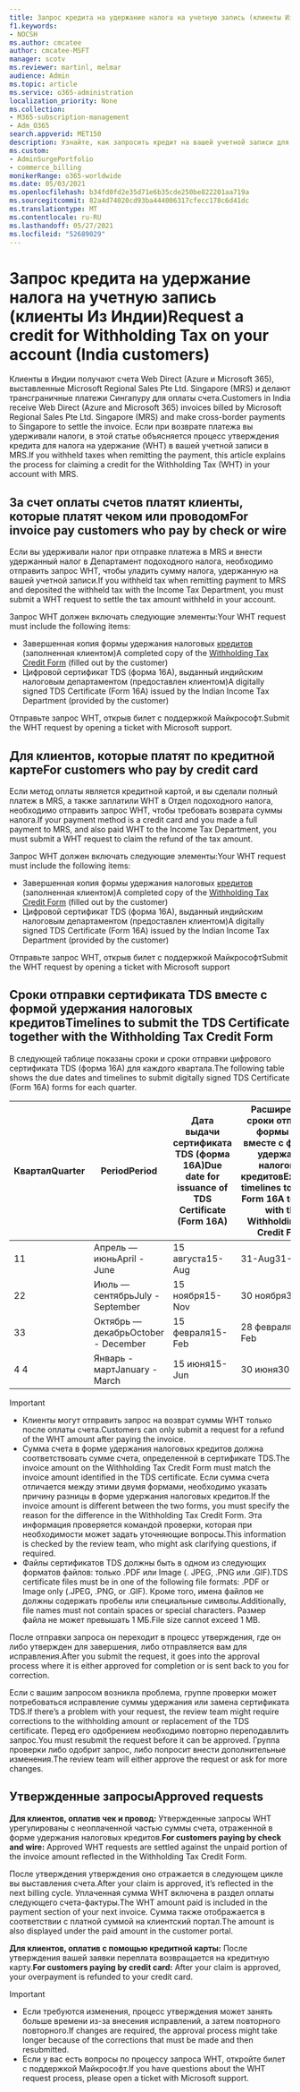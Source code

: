 ```yaml
---
title: Запрос кредита на удержание налога на учетную запись (клиенты Из Индии)
f1.keywords:
- NOCSH
ms.author: cmcatee
author: cmcatee-MSFT
manager: scotv
ms.reviewer: martinl, melmar
audience: Admin
ms.topic: article
ms.service: o365-administration
localization_priority: None
ms.collection:
- M365-subscription-management
- Adm_O365
search.appverid: MET150
description: Узнайте, как запросить кредит на вашей учетной записи для удержания налога, который вы заплатили. Эта статья применяется только к клиентам в Индии.
ms.custom:
- AdminSurgePortfolio
- commerce_billing
monikerRange: o365-worldwide
ms.date: 05/03/2021
ms.openlocfilehash: b34fd0fd2e35d71e6b35cde250be822201aa719a
ms.sourcegitcommit: 82a4d74020cd93ba444006317cfecc178c6d41dc
ms.translationtype: MT
ms.contentlocale: ru-RU
ms.lasthandoff: 05/27/2021
ms.locfileid: "52689029"
---
```

# <a name="request-a-credit-for-withholding-tax-on-your-account-india-customers"></a><span data-ttu-id="f32cb-104">Запрос кредита на удержание налога на учетную запись (клиенты Из Индии)</span><span class="sxs-lookup"><span data-stu-id="f32cb-104">Request a credit for Withholding Tax on your account (India customers)</span></span>

<span data-ttu-id="f32cb-105">Клиенты в Индии получают счета Web Direct (Azure и Microsoft 365), выставленные Microsoft Regional Sales Pte Ltd. Singapore (MRS) и делают трансграничные платежи Сингапуру для оплаты счета.</span><span class="sxs-lookup"><span data-stu-id="f32cb-105">Customers in India receive Web Direct (Azure and Microsoft 365) invoices billed by Microsoft Regional Sales Pte Ltd. Singapore (MRS) and make cross-border payments to Singapore to settle the invoice.</span></span> <span data-ttu-id="f32cb-106">Если при возврате платежа вы удерживали налоги, в этой статье объясняется процесс утверждения кредита для налога на удержание (WHT) в вашей учетной записи в MRS.</span><span class="sxs-lookup"><span data-stu-id="f32cb-106">If you withheld taxes when remitting the payment, this article explains the process for claiming a credit for the Withholding Tax (WHT) in your account with MRS.</span></span>

## <a name="for-invoice-pay-customers-who-pay-by-check-or-wire"></a><span data-ttu-id="f32cb-107">За счет оплаты счетов платят клиенты, которые платят чеком или проводом</span><span class="sxs-lookup"><span data-stu-id="f32cb-107">For invoice pay customers who pay by check or wire</span></span>

<span data-ttu-id="f32cb-108">Если вы удерживали налог при отправке платежа в MRS и внести удержанный налог в Департамент подоходного налога, необходимо отправить запрос WHT, чтобы уладить сумму налога, удержанную на вашей учетной записи.</span><span class="sxs-lookup"><span data-stu-id="f32cb-108">If you withheld tax when remitting payment to MRS and deposited the withheld tax with the Income Tax Department, you must submit a WHT request to settle the tax amount withheld in your account.</span></span>

<span data-ttu-id="f32cb-109">Запрос WHT должен включать следующие элементы:</span><span class="sxs-lookup"><span data-stu-id="f32cb-109">Your WHT request must include the following items:</span></span>

- <span data-ttu-id="f32cb-110">Завершенная копия формы удержания налоговых [кредитов](https://download.microsoft.com/download/a/2/a/a2a35969-2d54-4faa-ba41-6a50525eba70/WHT%20Credit%20Form%20-%20India.docx) (заполненная клиентом)</span><span class="sxs-lookup"><span data-stu-id="f32cb-110">A completed copy of the [Withholding Tax Credit Form](https://download.microsoft.com/download/a/2/a/a2a35969-2d54-4faa-ba41-6a50525eba70/WHT%20Credit%20Form%20-%20India.docx) (filled out by the customer)</span></span>
- <span data-ttu-id="f32cb-111">Цифровой сертификат TDS (форма 16A), выданный индийским налоговым департаментом (предоставлен клиентом)</span><span class="sxs-lookup"><span data-stu-id="f32cb-111">A digitally signed TDS Certificate (Form 16A) issued by the Indian Income Tax Department (provided by the customer)</span></span>

<span data-ttu-id="f32cb-112">Отправьте запрос WHT, открыв билет с поддержкой Майкрософт.</span><span class="sxs-lookup"><span data-stu-id="f32cb-112">Submit the WHT request by opening a ticket with Microsoft support.</span></span>

## <a name="for-customers-who-pay-by-credit-card"></a><span data-ttu-id="f32cb-113">Для клиентов, которые платят по кредитной карте</span><span class="sxs-lookup"><span data-stu-id="f32cb-113">For customers who pay by credit card</span></span>

<span data-ttu-id="f32cb-114">Если метод оплаты является кредитной картой, и вы сделали полный платеж в MRS, а также заплатили WHT в Отдел подоходного налога, необходимо отправить запрос WHT, чтобы требовать возврата суммы налога.</span><span class="sxs-lookup"><span data-stu-id="f32cb-114">If your payment method is a credit card and you made a full payment to MRS, and also paid WHT to the Income Tax Department, you must submit a WHT request to claim the refund of the tax amount.</span></span>

<span data-ttu-id="f32cb-115">Запрос WHT должен включать следующие элементы:</span><span class="sxs-lookup"><span data-stu-id="f32cb-115">Your WHT request must include the following items:</span></span>

- <span data-ttu-id="f32cb-116">Завершенная копия формы удержания налоговых [кредитов](https://download.microsoft.com/download/a/2/a/a2a35969-2d54-4faa-ba41-6a50525eba70/WHT%20Credit%20Form%20-%20India.docx) (заполненная клиентом)</span><span class="sxs-lookup"><span data-stu-id="f32cb-116">A completed copy of the [Withholding Tax Credit Form](https://download.microsoft.com/download/a/2/a/a2a35969-2d54-4faa-ba41-6a50525eba70/WHT%20Credit%20Form%20-%20India.docx) (filled out by the customer)</span></span>
- <span data-ttu-id="f32cb-117">Цифровой сертификат TDS (форма 16A), выданный индийским налоговым департаментом (предоставлен клиентом)</span><span class="sxs-lookup"><span data-stu-id="f32cb-117">A digitally signed TDS Certificate (Form 16A) issued by the Indian Income Tax Department (provided by the customer)</span></span>

<span data-ttu-id="f32cb-118">Отправьте запрос WHT, открыв билет с поддержкой Майкрософт</span><span class="sxs-lookup"><span data-stu-id="f32cb-118">Submit the WHT request by opening a ticket with Microsoft support</span></span>

## <a name="timelines-to-submit-the-tds-certificate-together-with-the-withholding-tax-credit-form"></a><span data-ttu-id="f32cb-119">Сроки отправки сертификата TDS вместе с формой удержания налоговых кредитов</span><span class="sxs-lookup"><span data-stu-id="f32cb-119">Timelines to submit the TDS Certificate together with the Withholding Tax Credit Form</span></span>

<span data-ttu-id="f32cb-120">В следующей таблице показаны сроки и сроки отправки цифрового сертификата TDS (форма 16A) для каждого квартала.</span><span class="sxs-lookup"><span data-stu-id="f32cb-120">The following table shows the due dates and timelines to submit digitally signed TDS Certificate (Form 16A) forms for each quarter.</span></span>

| <span data-ttu-id="f32cb-121">Квартал</span><span class="sxs-lookup"><span data-stu-id="f32cb-121">Quarter</span></span> | <span data-ttu-id="f32cb-122">Period</span><span class="sxs-lookup"><span data-stu-id="f32cb-122">Period</span></span> | <span data-ttu-id="f32cb-123">Дата выдачи сертификата TDS (форма 16A)</span><span class="sxs-lookup"><span data-stu-id="f32cb-123">Due date for issuance of TDS Certificate (Form 16A)</span></span> | <span data-ttu-id="f32cb-124">Расширенные сроки отправки формы 16A вместе с формой удержания налоговых кредитов</span><span class="sxs-lookup"><span data-stu-id="f32cb-124">Extended timelines to submit Form 16A together with the Withholding Tax Credit Form</span></span> |
|-|-|-|-|
| <span data-ttu-id="f32cb-125">1</span><span class="sxs-lookup"><span data-stu-id="f32cb-125">1</span></span> | <span data-ttu-id="f32cb-126">Апрель — июнь</span><span class="sxs-lookup"><span data-stu-id="f32cb-126">April - June</span></span> | <span data-ttu-id="f32cb-127">15 августа</span><span class="sxs-lookup"><span data-stu-id="f32cb-127">15-Aug</span></span> | <span data-ttu-id="f32cb-128">31-Aug</span><span class="sxs-lookup"><span data-stu-id="f32cb-128">31-Aug</span></span> |
| <span data-ttu-id="f32cb-129">2</span><span class="sxs-lookup"><span data-stu-id="f32cb-129">2</span></span> | <span data-ttu-id="f32cb-130">Июль — сентябрь</span><span class="sxs-lookup"><span data-stu-id="f32cb-130">July - September</span></span> | <span data-ttu-id="f32cb-131">15 ноября</span><span class="sxs-lookup"><span data-stu-id="f32cb-131">15-Nov</span></span> | <span data-ttu-id="f32cb-132">30 ноября</span><span class="sxs-lookup"><span data-stu-id="f32cb-132">30-Nov</span></span> |
| <span data-ttu-id="f32cb-133">3</span><span class="sxs-lookup"><span data-stu-id="f32cb-133">3</span></span> | <span data-ttu-id="f32cb-134">Октябрь — декабрь</span><span class="sxs-lookup"><span data-stu-id="f32cb-134">October - December</span></span> | <span data-ttu-id="f32cb-135">15 февраля</span><span class="sxs-lookup"><span data-stu-id="f32cb-135">15-Feb</span></span> | <span data-ttu-id="f32cb-136">28 февраля</span><span class="sxs-lookup"><span data-stu-id="f32cb-136">28-Feb</span></span> |
| <span data-ttu-id="f32cb-137">4 </span><span class="sxs-lookup"><span data-stu-id="f32cb-137">4</span></span> | <span data-ttu-id="f32cb-138">Январь - март</span><span class="sxs-lookup"><span data-stu-id="f32cb-138">January - March</span></span> | <span data-ttu-id="f32cb-139">15 июня</span><span class="sxs-lookup"><span data-stu-id="f32cb-139">15-Jun</span></span> | <span data-ttu-id="f32cb-140">30 июня</span><span class="sxs-lookup"><span data-stu-id="f32cb-140">30-Jun</span></span> |

> [!IMPORTANT]
>
> - <span data-ttu-id="f32cb-141">Клиенты могут отправить запрос на возврат суммы WHT только после оплаты счета.</span><span class="sxs-lookup"><span data-stu-id="f32cb-141">Customers can only submit a request for a refund of the WHT amount after paying the invoice.</span></span>
> - <span data-ttu-id="f32cb-142">Сумма счета в форме удержания налоговых кредитов должна соответствовать сумме счета, определенной в сертификате TDS.</span><span class="sxs-lookup"><span data-stu-id="f32cb-142">The invoice amount on the Withholding Tax Credit Form must match the invoice amount identified in the TDS certificate.</span></span> <span data-ttu-id="f32cb-143">Если сумма счета отличается между этими двумя формами, необходимо указать причину разницы в форме удержания налоговых кредитов.</span><span class="sxs-lookup"><span data-stu-id="f32cb-143">If the invoice amount is different between the two forms, you must specify the reason for the difference in the Withholding Tax Credit Form.</span></span> <span data-ttu-id="f32cb-144">Эта информация проверяется командой проверки, которая при необходимости может задать уточняющие вопросы.</span><span class="sxs-lookup"><span data-stu-id="f32cb-144">This information is checked by the review team, who might ask clarifying questions, if required.</span></span>
> - <span data-ttu-id="f32cb-145">Файлы сертификатов TDS должны быть в одном из следующих форматов файлов: только .PDF или Image (. JPEG, .PNG или .GIF).</span><span class="sxs-lookup"><span data-stu-id="f32cb-145">TDS certificate files must be in one of the following file formats: .PDF or Image only (.JPEG, .PNG, or .GIF).</span></span> <span data-ttu-id="f32cb-146">Кроме того, имена файлов не должны содержать пробелы или специальные символы.</span><span class="sxs-lookup"><span data-stu-id="f32cb-146">Additionally, file names must not contain spaces or special characters.</span></span> <span data-ttu-id="f32cb-147">Размер файла не может превышать 1 МБ.</span><span class="sxs-lookup"><span data-stu-id="f32cb-147">File size cannot exceed 1 MB.</span></span>

<span data-ttu-id="f32cb-148">После отправки запроса он переходит в процесс утверждения, где он либо утвержден для завершения, либо отправляется вам для исправления.</span><span class="sxs-lookup"><span data-stu-id="f32cb-148">After you submit the request, it goes into the approval process where it is either approved for completion or is sent back to you for correction.</span></span>

<span data-ttu-id="f32cb-149">Если с вашим запросом возникла проблема, группе проверки может потребоваться исправление суммы удержания или замена сертификата TDS.</span><span class="sxs-lookup"><span data-stu-id="f32cb-149">If there’s a problem with your request, the review team might require corrections to the withholding amount or replacement of the TDS certificate.</span></span> <span data-ttu-id="f32cb-150">Перед его одобрением необходимо повторно переподавлить запрос.</span><span class="sxs-lookup"><span data-stu-id="f32cb-150">You must resubmit the request before it can be approved.</span></span> <span data-ttu-id="f32cb-151">Группа проверки либо одобрит запрос, либо попросит внести дополнительные изменения.</span><span class="sxs-lookup"><span data-stu-id="f32cb-151">The review team will either approve the request or ask for more changes.</span></span>

## <a name="approved-requests"></a><span data-ttu-id="f32cb-152">Утвержденные запросы</span><span class="sxs-lookup"><span data-stu-id="f32cb-152">Approved requests</span></span>

<span data-ttu-id="f32cb-153">**Для клиентов, оплатив чек и провод:** Утвержденные запросы WHT урегулированы с неоплаченной частью суммы счета, отраженной в форме удержания налоговых кредитов.</span><span class="sxs-lookup"><span data-stu-id="f32cb-153">**For customers paying by check and wire:** Approved WHT requests are settled against the unpaid portion of the invoice amount reflected in the Withholding Tax Credit Form.</span></span>

<span data-ttu-id="f32cb-154">После утверждения утверждения оно отражается в следующем цикле вы выставления счета.</span><span class="sxs-lookup"><span data-stu-id="f32cb-154">After your claim is approved, it’s reflected in the next billing cycle.</span></span> <span data-ttu-id="f32cb-155">Уплаченная сумма WHT включена в раздел оплаты следующего счета-фактуры.</span><span class="sxs-lookup"><span data-stu-id="f32cb-155">The WHT amount paid is included in the payment section of your next invoice.</span></span> <span data-ttu-id="f32cb-156">Сумма также отображается в соответствии с платной суммой на клиентский портал.</span><span class="sxs-lookup"><span data-stu-id="f32cb-156">The amount is also displayed under the paid amount in the customer portal.</span></span>

<span data-ttu-id="f32cb-157">**Для клиентов, оплатив с помощью кредитной карты:** После утверждения вашей заявки переплата возвращается на кредитную карту.</span><span class="sxs-lookup"><span data-stu-id="f32cb-157">**For customers paying by credit card:** After your claim is approved, your overpayment is refunded to your credit card.</span></span>

> [!IMPORTANT]
>
> - <span data-ttu-id="f32cb-158">Если требуются изменения, процесс утверждения может занять больше времени из-за внесения исправлений, а затем повторного повторного.</span><span class="sxs-lookup"><span data-stu-id="f32cb-158">If changes are required, the approval process might take longer because of the corrections that must be made and then resubmitted.</span></span>
> - <span data-ttu-id="f32cb-159">Если у вас есть вопросы по процессу запроса WHT, откройте билет с поддержкой Майкрософт.</span><span class="sxs-lookup"><span data-stu-id="f32cb-159">If you have questions about the WHT request process, please open a ticket with Microsoft support.</span></span>
